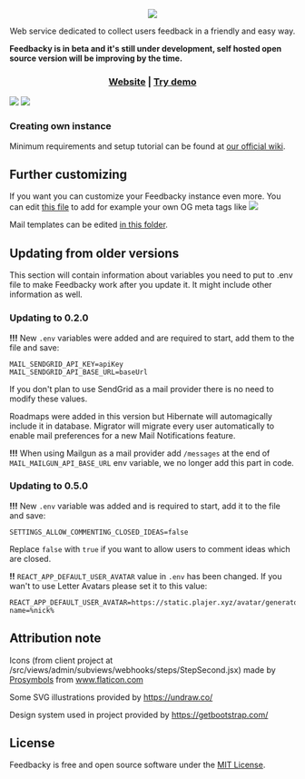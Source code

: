 <p align="center">
    <a href="https://feedbacky.net">
        <img src="https://static.plajer.xyz/feedbacky/img/new-banner-beta.png">
    </a>
</p>
<p align="center">
    Web service dedicated to collect users feedback in a friendly and easy way.
</p>
<strong align="center">
    Feedbacky is in beta and it's still under development, self hosted open source version will be improving by the time.
</strong>

<p align="center">
    <h3 align="center"><a href="https://feedbacky.net">Website</a> | <a href="https://app.feedbacky.net">Try demo</a></h3>
    <img src="https://cdn.feedbacky.net/static/img/main_banner.png">
    <img src="https://cdn.feedbacky.net/static/img/main_banner_ideas.png">
</p>

### Creating own instance
Minimum requirements and setup tutorial can be found at [our official wiki](https://docs.feedbacky.net).

## Further customizing
If you want you can customize your Feedbacky instance even more.
You can edit [this file](https://github.com/Plajer/feedbacky-project/blob/master/client/public/index.html) to add for example
your own OG meta tags like
![](https://static.plajer.xyz/feedbacky/img/og-example.png)

Mail templates can be edited [in this folder](https://github.com/Plajer/feedbacky-project/tree/master/server/src/main/resources/mail_templates).

## Updating from older versions
This section will contain information about variables you need to put to .env file to make Feedbacky work after you update it.
It might include other information as well. 

### Updating to 0.2.0
**!!!** New `.env` variables were added and are required to start, add them to the file and save:
```
MAIL_SENDGRID_API_KEY=apiKey
MAIL_SENDGRID_API_BASE_URL=baseUrl
```
If you don't plan to use SendGrid as a mail provider there is no need to modify these values.

Roadmaps were added in this version but Hibernate will automagically include it in database.
Migrator will migrate every user automatically to enable mail preferences for a new Mail Notifications feature.

**!!!** When using Mailgun as a mail provider add `/messages` at the end of `MAIL_MAILGUN_API_BASE_URL` env variable,
we no longer add this part in code.

### Updating to 0.5.0
**!!!** New `.env` variable was added and is required to start, add it to the file and save:
```
SETTINGS_ALLOW_COMMENTING_CLOSED_IDEAS=false
```
Replace `false` with `true` if you want to allow users to comment ideas which are closed.

**!!** `REACT_APP_DEFAULT_USER_AVATAR` value in `.env` has been changed.
If you wan't to use Letter Avatars please set it to this value:
```
REACT_APP_DEFAULT_USER_AVATAR=https://static.plajer.xyz/avatar/generator.php?name=%nick%
```

## Attribution note
Icons (from client project at /src/views/admin/subviews/webhooks/steps/StepSecond.jsx) made by [Prosymbols](https://www.flaticon.com/authors/prosymbols) from www.flaticon.com

Some SVG illustrations provided by https://undraw.co/

Design system used in project provided by https://getbootstrap.com/

## License
Feedbacky is free and open source software under the [MIT License](https://github.com/Plajer/feedbacky-project/blob/master/LICENSE.md).